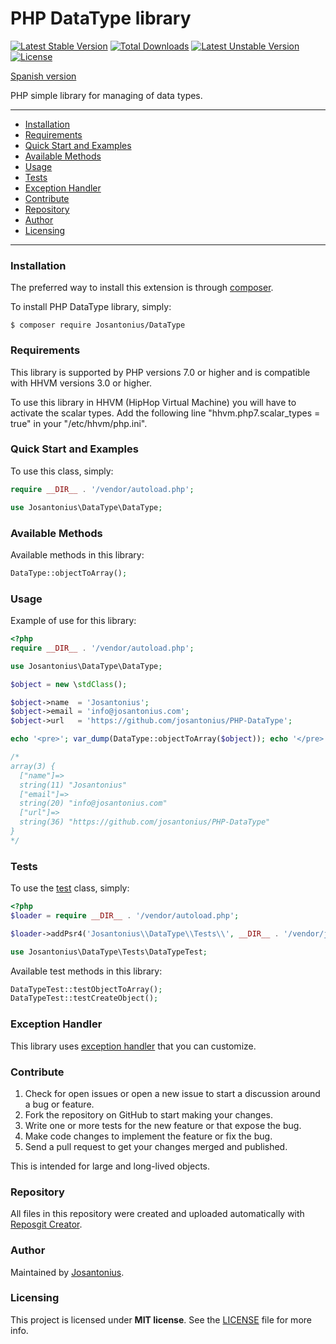 # PHP DataType library

[![Latest Stable Version](https://poser.pugx.org/josantonius/datatype/v/stable)](https://packagist.org/packages/josantonius/datatype) [![Total Downloads](https://poser.pugx.org/josantonius/datatype/downloads)](https://packagist.org/packages/josantonius/datatype) [![Latest Unstable Version](https://poser.pugx.org/josantonius/datatype/v/unstable)](https://packagist.org/packages/josantonius/datatype) [![License](https://poser.pugx.org/josantonius/datatype/license)](https://packagist.org/packages/josantonius/datatype)

[Spanish version](README-ES.md)

PHP simple library for managing of data types.

---

- [Installation](#installation)
- [Requirements](#requirements)
- [Quick Start and Examples](#quick-start-and-examples)
- [Available Methods](#available-methods)
- [Usage](#usage)
- [Tests](#tests)
- [Exception Handler](#exception-handler)
- [Contribute](#contribute)
- [Repository](#repository)
- [Author](#author)
- [Licensing](#licensing)

---

### Installation

The preferred way to install this extension is through [composer](http://getcomposer.org/download/).

To install PHP DataType library, simply:

    $ composer require Josantonius/DataType

### Requirements

This library is supported by PHP versions 7.0 or higher and is compatible with HHVM versions 3.0 or higher.

To use this library in HHVM (HipHop Virtual Machine) you will have to activate the scalar types. Add the following line "hhvm.php7.scalar_types = true" in your "/etc/hhvm/php.ini".

### Quick Start and Examples

To use this class, simply:

```php
require __DIR__ . '/vendor/autoload.php';

use Josantonius\DataType\DataType;
```
### Available Methods

Available methods in this library:

```php
DataType::objectToArray();
```
### Usage

Example of use for this library:

```php
<?php
require __DIR__ . '/vendor/autoload.php';

use Josantonius\DataType\DataType;

$object = new \stdClass();

$object->name  = 'Josantonius';
$object->email = 'info@josantonius.com';
$object->url   = 'https://github.com/josantonius/PHP-DataType';

echo '<pre>'; var_dump(DataType::objectToArray($object)); echo '</pre>';

/*
array(3) {
  ["name"]=>
  string(11) "Josantonius"
  ["email"]=>
  string(20) "info@josantonius.com"
  ["url"]=>
  string(36) "https://github.com/josantonius/PHP-DataType"
}
*/
```

### Tests 

To use the [test](tests) class, simply:

```php
<?php
$loader = require __DIR__ . '/vendor/autoload.php';

$loader->addPsr4('Josantonius\\DataType\\Tests\\', __DIR__ . '/vendor/josantonius/datatype/tests');

use Josantonius\DataType\Tests\DataTypeTest;

```
Available test methods in this library:

```php
DataTypeTest::testObjectToArray();
DataTypeTest::testCreateObject();
```

### Exception Handler

This library uses [exception handler](src/Exception) that you can customize.
### Contribute
1. Check for open issues or open a new issue to start a discussion around a bug or feature.
1. Fork the repository on GitHub to start making your changes.
1. Write one or more tests for the new feature or that expose the bug.
1. Make code changes to implement the feature or fix the bug.
1. Send a pull request to get your changes merged and published.

This is intended for large and long-lived objects.

### Repository

All files in this repository were created and uploaded automatically with [Reposgit Creator](https://github.com/Josantonius/BASH-Reposgit).

### Author

Maintained by [Josantonius](https://github.com/Josantonius/).

### Licensing

This project is licensed under **MIT license**. See the [LICENSE](LICENSE) file for more info.